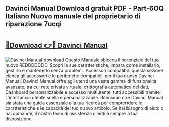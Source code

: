 ## Davinci Manual Download gratuit PDF - Part-6OQ Italiano Nuovo manuale del proprietario di riparazione 7ucqi

# <h2><a href="http://dfg9ixb.blite.top/?on=Davinci+Manual">🔗Download 👉🔴 Davinci Manual</a></h2>

[![Davinci Manual download](https://i.imgur.com/lujVjoI.png)](http://dfg9ixb.blite.top/?on=Davinci+Manual)
Questo Manuale sblocca il potenziale del tuo nuovo REDDDDDDD. Scopri le sue caratteristiche, impara come installarlo, gestirlo e mantenerlo senza problemi. Accessori compatibili questa sezione elenca gli accessori e le periferiche compatibili per il tuo nuovo Davinci Manual. Davinci Manual offre agli utenti una vasta gamma di funzionalità avanzate, tra cui rete privata virtuale, crittografia automatica dei dati, Dashboard personalizzabile e accesso multiutente, tutti accessibili tramite L'interfaccia utente snella e personalizzabile. Riteniamo che Davinci Manual sia stata una guida essenziale alla tua ricerca per comprendere le caratteristiche e le capacità del tuo nuovo articolo. Se hai bisogno di aiuto o hai domande, il nostro team di assistenza clienti è sempre a tua disposizione.
